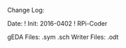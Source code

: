 
Change Log:

Date:     ! Init:
2016-0402 ! RPi-Coder


gEDA Files:     .sym .sch
Writer Files:   .odt


